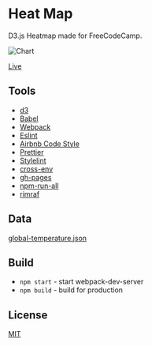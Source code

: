 # Heat Map

D3.js Heatmap made for FreeCodeCamp.


![Chart](https://res.cloudinary.com/anton-zdanov/image/upload/q_auto/v1513067763/Screen_Shot_2017-12-12_at_10.35.55_tdhsjw.png)

[Live](https://azdanov.js.org/heat-map/)

## Tools

* [d3](https://github.com/d3/d3)
* [Babel](https://github.com/babel/babel)
* [Webpack](https://github.com/webpack)
* [Eslint](https://github.com/eslint/eslint)
* [Airbnb Code Style](https://github.com/airbnb/javascript)
* [Prettier](https://github.com/prettier/prettier)
* [Stylelint](https://github.com/stylelint/stylelint)
* [cross-env](https://github.com/kentcdodds/cross-env)
* [gh-pages](https://github.com/tschaub/gh-pages)
* [npm-run-all](https://github.com/mysticatea/npm-run-all)
* [rimraf](https://github.com/isaacs/rimraf)

## Data

[global-temperature.json](https://raw.githubusercontent.com/FreeCodeCamp/ProjectReferenceData/master/global-temperature.json)

## Build

* `npm start` - start webpack-dev-server
* `npm build` - build for production

## License

[MIT](https://opensource.org/licenses/MIT)
